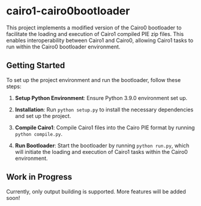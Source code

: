 # cairo1-cairo0bootloader

This project implements a modified version of the Cairo0 bootloader to facilitate the loading and execution of Cairo1 compiled PIE zip files. This enables interoperability between Cairo1 and Cairo0, allowing Cairo1 tasks to run within the Cairo0 bootloader environment.

## Getting Started

To set up the project environment and run the bootloader, follow these steps:

1. **Setup Python Environment**: Ensure Python 3.9.0 environment set up.

2. **Installation**: Run `python setup.py` to install the necessary dependencies and set up the project.

3. **Compile Cairo1**: Compile Cairo1 files into the Cairo PIE format by running `python compile.py`.

4. **Run Bootloader**: Start the bootloader by running `python run.py`, which will initiate the loading and execution of Cairo1 tasks within the Cairo0 environment.

## Work in Progress

Currently, only output building is supported. More features will be added soon!
